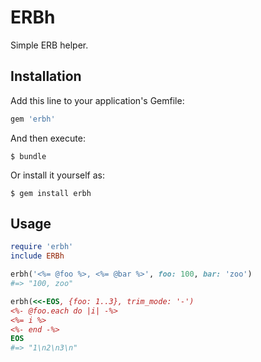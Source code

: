 # ERBh

Simple ERB helper.

## Installation

Add this line to your application's Gemfile:

```ruby
gem 'erbh'
```

And then execute:

    $ bundle

Or install it yourself as:

    $ gem install erbh

## Usage

```ruby
require 'erbh'
include ERBh

erbh('<%= @foo %>, <%= @bar %>', foo: 100, bar: 'zoo')
#=> "100, zoo"

erbh(<<-EOS, {foo: 1..3}, trim_mode: '-')
<%- @foo.each do |i| -%>
<%= i %>
<%- end -%>
EOS
#=> "1\n2\n3\n"
```
